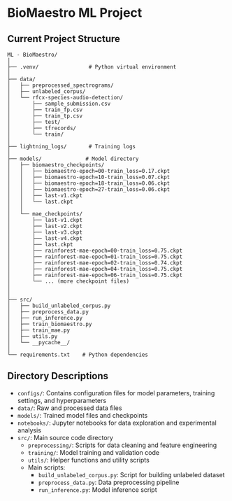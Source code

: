 # BioMaestro ML Project

## Current Project Structure

```
ML - BioMaestro/
│
├── .venv/                # Python virtual environment
│
├── data/
│   ├── preprocessed_spectrograms/
│   ├── unlabeled_corpus/
│   └── rfcx-species-audio-detection/
│       ├── sample_submission.csv
│       ├── train_fp.csv
│       ├── train_tp.csv
│       ├── test/
│       ├── tfrecords/
│       └── train/
│
├── lightning_logs/       # Training logs
│
├── models/              # Model directory
│   ├── biomaestro_checkpoints/
│   │   ├── biomaestro-epoch=00-train_loss=0.17.ckpt
│   │   ├── biomaestro-epoch=10-train_loss=0.07.ckpt
│   │   ├── biomaestro-epoch=18-train_loss=0.06.ckpt
│   │   ├── biomaestro-epoch=27-train_loss=0.06.ckpt
│   │   ├── last-v1.ckpt
│   │   └── last.ckpt
│   │
│   └── mae_checkpoints/
│       ├── last-v1.ckpt
│       ├── last-v2.ckpt
│       ├── last-v3.ckpt
│       ├── last-v4.ckpt
│       ├── last.ckpt
│       ├── rainforest-mae-epoch=00-train_loss=0.75.ckpt
│       ├── rainforest-mae-epoch=01-train_loss=0.75.ckpt
│       ├── rainforest-mae-epoch=02-train_loss=0.74.ckpt
│       ├── rainforest-mae-epoch=04-train_loss=0.75.ckpt
│       ├── rainforest-mae-epoch=06-train_loss=0.75.ckpt
│       └── ... (more checkpoint files)
│
│
├── src/
│   ├── build_unlabeled_corpus.py
│   ├── preprocess_data.py
│   ├── run_inference.py
│   ├── train_biomaestro.py
│   ├── train_mae.py
│   ├── utils.py
│   └── __pycache__/
│
└── requirements.txt    # Python dependencies
```

## Directory Descriptions

- `configs/`: Contains configuration files for model parameters, training settings, and hyperparameters
- `data/`: Raw and processed data files
- `models/`: Trained model files and checkpoints
- `notebooks/`: Jupyter notebooks for data exploration and experimental analysis
- `src/`: Main source code directory
  - `preprocessing/`: Scripts for data cleaning and feature engineering
  - `training/`: Model training and validation code
  - `utils/`: Helper functions and utility scripts
  - Main scripts:
    - `build_unlabeled_corpus.py`: Script for building unlabeled dataset
    - `preprocess_data.py`: Data preprocessing pipeline
    - `run_inference.py`: Model inference script